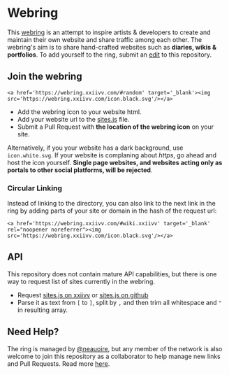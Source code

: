 # Webring

This [webring](https://wiki.xxiivv.com/webring) is an attempt to inspire artists & developers to create and maintain their own website and share traffic among each other. The webring's aim is to share hand-crafted websites such as **diaries, wikis & portfolios**. To add yourself to the ring, submit an [edit](https://github.com/XXIIVV/webring/edit/master/scripts/sites.js) to this repository.

## Join the webring

```
<a href='https://webring.xxiivv.com/#random' target='_blank'><img src='https://webring.xxiivv.com/icon.black.svg'/></a>
```

- Add the webring icon to your website html.
- Add your website url to the [sites.js](https://github.com/XXIIVV/webring/edit/master/scripts/sites.js) file.
- Submit a Pull Request with **the location of the webring icon** on your site.

Alternatively, if you your website has a dark background, use `icon.white.svg`. If your website is complaning about *https*, go ahead and host the icon yourself. **Single page websites, and websites acting only as portals to other social platforms, will be rejected**.

### Circular Linking

Instead of linking to the directory, you can also link to the next link in the ring by adding parts of your site or domain in the hash of the request url:

```
<a href='https://webring.xxiivv.com/#wiki.xxiivv' target='_blank' rel="noopener noreferrer"><img src='https://webring.xxiivv.com/icon.black.svg'/></a>
```

## API

This repository does not contain mature API capabilities, but there is one way to request list of sites currently in the webring.

- Request [sites.js on xxiivv](https://webring.xxiivv.com/scripts/sites.js) or [sites.js on github](https://raw.githubusercontent.com/XXIIVV/webring/master/scripts/sites.js)
- Parse it as text from `[` to `]`, split by `,` and then trim all whitespace and `"` in resulting array.

## Need Help?

The ring is managed by [@neauoire](https://twitter.com/neauoire), but any member of the network is also welcome to join this repository as a collaborator to help manage new links and Pull Requests. Read more [here](https://wiki.xxiivv.com/webring).
